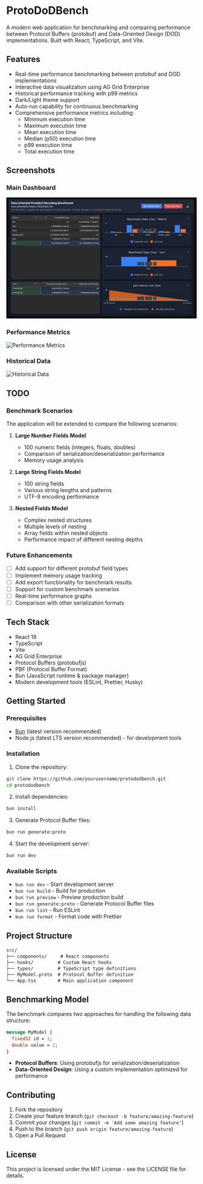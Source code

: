 # ProtoDoDBench

A modern web application for benchmarking and comparing performance between Protocol Buffers (protobuf) and Data-Oriented Design (DOD) implementations. Built with React, TypeScript, and Vite.

## Features

- Real-time performance benchmarking between protobuf and DOD implementations
- Interactive data visualization using AG Grid Enterprise
- Historical performance tracking with p99 metrics
- Dark/Light theme support
- Auto-run capability for continuous benchmarking
- Comprehensive performance metrics including:
  - Minimum execution time
  - Maximum execution time
  - Mean execution time
  - Median (p50) execution time
  - p99 execution time
  - Total execution time

## Screenshots

### Main Dashboard
![Main Dashboard](public/screenshots/main-dashboard.png)

### Performance Metrics
![Performance Metrics](public/screenshots/performance-metrics.png)

### Historical Data
![Historical Data](public/screenshots/historical-data.png)

## TODO

### Benchmark Scenarios
The application will be extended to compare the following scenarios:

1. **Large Number Fields Model**
   - 100 numeric fields (integers, floats, doubles)
   - Comparison of serialization/deserialization performance
   - Memory usage analysis

2. **Large String Fields Model**
   - 100 string fields
   - Various string lengths and patterns
   - UTF-8 encoding performance

3. **Nested Fields Model**
   - Complex nested structures
   - Multiple levels of nesting
   - Array fields within nested objects
   - Performance impact of different nesting depths

### Future Enhancements
- [ ] Add support for different protobuf field types
- [ ] Implement memory usage tracking
- [ ] Add export functionality for benchmark results
- [ ] Support for custom benchmark scenarios
- [ ] Real-time performance graphs
- [ ] Comparison with other serialization formats

## Tech Stack

- React 19
- TypeScript
- Vite
- AG Grid Enterprise
- Protocol Buffers (protobufjs)
- PBF (Protocol Buffer Format)
- Bun (JavaScript runtime & package manager)
- Modern development tools (ESLint, Prettier, Husky)

## Getting Started

### Prerequisites

- [Bun](https://bun.sh) (latest version recommended)
- Node.js (latest LTS version recommended) - for development tools

### Installation

1. Clone the repository:
```bash
git clone https://github.com/yourusername/protododbench.git
cd protododbench
```

2. Install dependencies:
```bash
bun install
```

3. Generate Protocol Buffer files:
```bash
bun run generate:proto
```

4. Start the development server:
```bash
bun run dev
```

### Available Scripts

- `bun run dev` - Start development server
- `bun run build` - Build for production
- `bun run preview` - Preview production build
- `bun run generate:proto` - Generate Protocol Buffer files
- `bun run lint` - Run ESLint
- `bun run format` - Format code with Prettier

## Project Structure

```
src/
├── components/     # React components
├── hooks/         # Custom React hooks
├── types/         # TypeScript type definitions
├── MyModel.proto  # Protocol Buffer definition
└── App.tsx        # Main application component
```

## Benchmarking Model

The benchmark compares two approaches for handling the following data structure:

```protobuf
message MyModel {
  fixed32 id = 1;
  double value = 2;
}
```

- **Protocol Buffers**: Using protobufjs for serialization/deserialization
- **Data-Oriented Design**: Using a custom implementation optimized for performance

## Contributing

1. Fork the repository
2. Create your feature branch (`git checkout -b feature/amazing-feature`)
3. Commit your changes (`git commit -m 'Add some amazing feature'`)
4. Push to the branch (`git push origin feature/amazing-feature`)
5. Open a Pull Request

## License

This project is licensed under the MIT License - see the LICENSE file for details.
